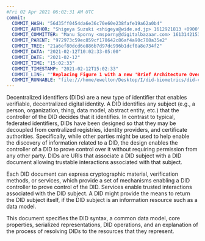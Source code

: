 ```yaml
---
#Fri 02 Apr 2021 06:02:31 AM UTC
commit:
  COMMIT_HASH: "56d35ff0454da6e36c70e60e238fafe19a62a0b4"
  COMMIT_AUTHOR: "Shigeya Suzuki <shigeya@wide.ad.jp> 1612921813 +0900"
  COMMIT_COMMITTER: "Manu Sporny <msporny@digitalbazaar.com> 1613142153 -0500"
  COMMIT_PARENT: "972973c59ec859cf178642c86af4a90c708a35e2"
  COMMIT_TREE: "21a6ef80dcd6e886b7d97dc996b1dcf0a8e734f2"
  COMMIT_DATA: "2021-02-12T10:02:33-05:00"
  COMMIT_DATE: "2021-02-12"
  COMMIT_TIME: "15:02:33"
  COMMIT_TIMESTAMP: "2021-02-12T15:02:33"
  COMMIT_LINE: ""Replacing Figure 1 with a new 'Brief Architecture Overview' diagram"
  COMMIT_RUNNABLE: "file:///home/ewelton/Desktop/I/did-biometrics/did-core-dataset/analysis/gitinfo/56d35ff0454da6e36c70e60e238fafe19a62a0b4/snapshot/index.html"
---
```


<section id="abstract">
<p>
<a>Decentralized identifiers</a> (DIDs) are a new type of identifier that
enables verifiable, decentralized digital identity. A <a>DID</a> identifies any
subject (e.g., a person, organization, thing, data model, abstract entity, etc.)
that the controller of the <a>DID</a> decides that it identifies. In contrast to
typical, federated identifiers, <a>DIDs</a> have been designed so that they may
be decoupled from centralized registries, identity providers, and certificate
authorities. Specifically, while other parties might be used to help enable the
discovery of information related to a <a>DID</a>, the design enables the
controller of a <a>DID</a> to prove control over it without requiring permission
from any other party. <a>DIDs</a> are <a>URIs</a> that associate a <a>DID
subject</a> with a <a>DID document</a> allowing trustable interactions
associated with that subject.
    </p>
<p>
Each <a>DID document</a> can express cryptographic material, <a>verification
methods</a>, or <a>services</a>, which provide a set of mechanisms enabling a
<a>DID controller</a> to prove control of the <a>DID</a>. <a>Services</a> enable
trusted interactions associated with the <a>DID subject</a>. A <a>DID</a> might
provide the means to return the <a>DID subject</a> itself, if the <a>DID
subject</a> is an information resource such as a data model.
    </p>
<p>
This document specifies the DID syntax, a common data model, core properties,
serialized representations, DID operations, and an explanation of the process
of resolving DIDs to the resources that they represent.
    </p>
</section>
